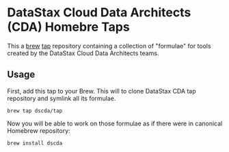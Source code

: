 # DataStax Cloud Data Architects (CDA) Homebre Taps

This a [brew](https://github.com/mxcl/homebrew) [tap](https://github.com/Homebrew/homebrew/tree/master/share/doc/homebrew#readme) repository containing a collection of "formulae" for tools created by the DataStax Cloud Data Architects teams. 

## Usage

First, add this tap to your Brew. This will to clone DataStax CDA tap repository and symlink all its formulae.

    brew tap dscda/tap

Now you will be able to work on those formulae as if there were in canonical Homebrew repository:

    brew install dscda 
